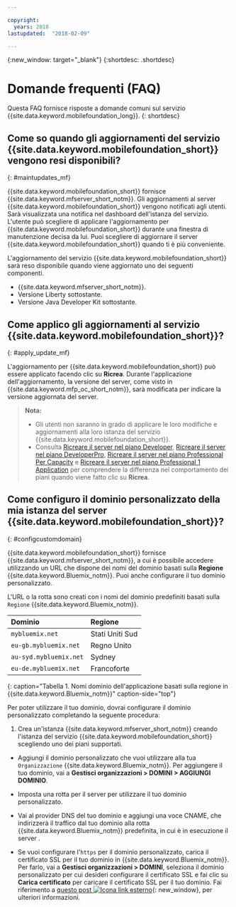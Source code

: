 ```yaml
---

copyright:
  years: 2018
lastupdated:  "2018-02-09"

---
```


{:new_window: target="_blank"}
{:shortdesc: .shortdesc}


# Domande frequenti (FAQ)

Questa FAQ fornisce risposte a domande comuni sul servizio {{site.data.keyword.mobilefoundation_long}}.
{: shortdesc}

## Come so quando gli aggiornamenti del servizio {{site.data.keyword.mobilefoundation_short}} vengono resi disponibili?
{: #maintupdates_mf}

{{site.data.keyword.mobilefoundation_short}} fornisce {{site.data.keyword.mfserver_short_notm}}. Gli aggiornamenti al server {{site.data.keyword.mobilefoundation_short}} vengono notificati agli utenti. Sarà visualizzata una notifica nel dashboard dell'istanza del servizio. L'utente può scegliere di applicare l'aggiornamento per {{site.data.keyword.mobilefoundation_short}} durante una finestra di manutenzione decisa da lui. Puoi scegliere di aggiornare il server {{site.data.keyword.mobilefoundation_short}} quando ti è più conveniente.

L'aggiornamento del servizio {{site.data.keyword.mobilefoundation_short}} sarà reso disponibile quando viene aggiornato uno dei seguenti componenti.

* {{site.data.keyword.mfserver_short_notm}}.
* Versione Liberty sottostante.
* Versione Java Developer Kit sottostante.

## Come applico gli aggiornamenti al servizio {{site.data.keyword.mobilefoundation_short}}?
{: #apply_update_mf}

L'aggiornamento per {{site.data.keyword.mobilefoundation_short}} può essere applicato facendo clic su **Ricrea**.
Durante l'applicazione dell'aggiornamento, la versione del server, come visto in {{site.data.keyword.mfp_oc_short_notm}}, sarà modificata per indicare la versione aggiornata del server.

> **Nota:**
>  * Gli utenti non saranno in grado di applicare le loro modifiche e aggiornamenti alla loro istanza del servizio {{site.data.keyword.mobilefoundation_short}}.
>  * Consulta [Ricreare il server nel piano Developer](c_using_mfs_p1.html#recreate_mobilefoundation_p1), [Ricreare il server nel piano DeveloperPro](c_using_mfs_p3.html#recreate_mobilefoundation_p3), [Ricreare il server nel piano Professional Per Capacity](c_using_mfs_p4.html#recreate_mobilefoundation_p4) e [Ricreare il server nel piano Professional 1 Application](c_using_mfs_p2.html#recreate_mobilefoundation_p2) per comprendere la differenza nel comportamento dei piani quando viene fatto clic su **Ricrea**.
>

## Come configuro il dominio personalizzato della mia istanza del server {{site.data.keyword.mobilefoundation_short}}?
{: #configcustomdomain}

{{site.data.keyword.mobilefoundation_short}} fornisce {{site.data.keyword.mfserver_short_notm}}, a cui è possibile accedere utilizzando un URL che dispone dei nomi del dominio basati sulla **Regione** {{site.data.keyword.Bluemix_notm}}. Puoi anche configurare il tuo dominio personalizzato.

L'URL o la rotta sono creati con i nomi del dominio predefiniti basati sulla `Regione` {{site.data.keyword.Bluemix_notm}}. 

  |Dominio |  Regione  |    
  |:----- | :----- |    
  |`mybluemix.net` | Stati Uniti Sud |    
  |`eu-gb.mybluemix.net` | Regno Unito  |
  |`au-syd.mybluemix.net` | Sydney  |   
  |`eu-de.mybluemix.net` | Francoforte|   
  {: caption="Tabella 1. Nomi dominio dell'applicazione basati sulla regione in {{site.data.keyword.Bluemix_notm}}" caption-side="top"}

Per poter utilizzare il tuo dominio, dovrai configurare il dominio personalizzato completando la seguente procedura:

1.	Crea un'istanza {{site.data.keyword.mfserver_short_notm}} creando l'istanza del servizio {{site.data.keyword.mobilefoundation_short}} scegliendo uno dei piani supportati.

+ Aggiungi il dominio personalizzato che vuoi utilizzare alla tua `Organizzazione` {{site.data.keyword.Bluemix_notm}}. Per aggiungere il tuo dominio, vai a **Gestisci organizzazioni > DOMINI > AGGIUNGI DOMINIO**.

+ Imposta una rotta per il server <!--container group--> per utilizzare il tuo dominio personalizzato.

+ Vai al provider DNS del tuo dominio e aggiungi una voce CNAME, che indirizzerà il traffico dal tuo dominio alla rotta {{site.data.keyword.Bluemix_notm}} predefinita, in cui è in esecuzione il server <!--container group-->.

+ Se vuoi configurare l'`https` per il dominio personalizzato, carica il certificato SSL per il tuo dominio in {{site.data.keyword.Bluemix_notm}}. Per farlo, vai a **Gestisci organizzazioni > DOMINI**, seleziona il dominio personalizzato per cui desideri configurare il certificato SSL e fai clic su **Carica certificato** per caricare il certificato SSL per il tuo dominio. Fai riferimento a [questo post ![Icona link esterno](../../icons/launch-glyph.svg "Icona link esterno")](https://developer.ibm.com/bluemix/2014/09/28/ssl-certificates-bluemix-custom-domains/){: new_window}, per ulteriori informazioni.
